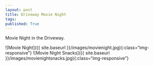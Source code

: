 ```yaml
---
layout: post
title: Driveway Movie Night
tags: 
published: True
---
```


Movie Night in the Driveway. 
 
 ![Movie Night]({{ site.baseurl }}/images/movienight.jpg){:class=“img-responsive”}
 ![Movie Night Snacks]({{ site.baseurl }}/images/movienightsnacks.jpg){:class=“img-responsive”}
 